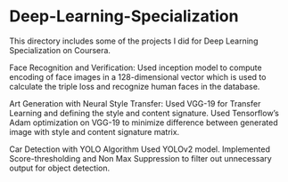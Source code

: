 # Deep-Learning-Specialization

This directory includes some of the projects I did for Deep Learning Specialization on Coursera.

Face Recognition and Verification:
Used inception model to compute encoding of face images in a 128-dimensional vector which is used to calculate the
triple loss and recognize human faces in the database.

Art Generation with Neural Style Transfer:
Used VGG-19 for Transfer Learning and defining the style and content signature. Used Tensorflow’s Adam
optimization on VGG-19 to minimize difference between generated image with style and content signature matrix.

Car Detection with YOLO Algorithm
Used YOLOv2 model. Implemented Score-thresholding and Non Max Suppression to filter out unnecessary output for
object detection.
